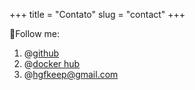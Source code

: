 +++
title = "Contato"
slug = "contact"
+++

👏Follow me:

1. @[github](https://github.com/hgfkeep)
2. @[docker hub](https://hub.docker.com/u/hgfkeep)
3. @hgfkeep@gmail.com

